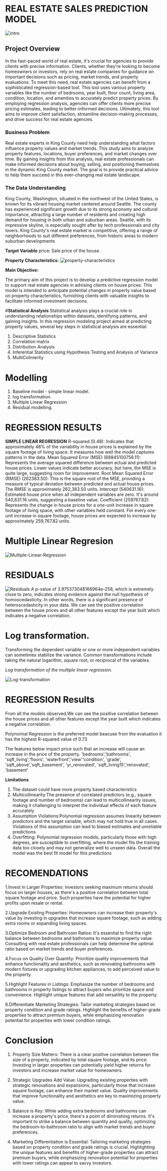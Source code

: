 # REAL ESTATE SALES PREDICTION MODEL
![intro](images/intro.png)

## Project Overview

In the fast-paced world of real estate, it's crucial for agencies to provide clients with precise information. Clients, whether they're looking to become homeowners or investors, rely on real estate companies for guidance on important decisions such as pricing, market trends, and property evaluations. To meet this need, real estate agencies can benefit from a sophisticated regression-based tool. This tool uses various property variables like the number of bedrooms, year built, floor count, living area, condition, location, and amenities to accurately predict property prices. By employing regression analysis, agencies can offer clients more precise pricing estimates, leading to better-informed decisions. Ultimately, this tool aims to improve client satisfaction, streamline decision-making processes, and drive success for real estate agencies.

### Business Problem

Real estate experts in King County need help understanding what factors influence property values and market trends. This study aims to analyze property features, locations, buyer preferences, and market changes over time. By gaining insights from this analysis, real estate professionals can make informed decisions about buying, selling, and positioning themselves in the dynamic King County market. The goal is to provide practical advice to help them succeed in this ever-changing real estate landscape.

### The Data Understanding

King County, Washington, situated in the northwest of the United States, is known for its vibrant housing market centered around Seattle. The county has experienced significant growth due to its strong economy and cultural importance, attracting a large number of residents and creating high demand for housing in both urban and suburban areas. Seattle, with its impressive skyline, is especially sought after by tech professionals and city lovers. King County's real estate market is competitive, offering a range of neighborhoods to suit different preferences, from historic areas to modern suburban developments

**Target Variable**
price: Sale price of the house .

**Property Characteristics:**
![property-characteristics](images/property-characteristics.png)


**Main Objective:**

The primary aim of this project is to develop a predictive regression model to support real estate agencies in advising clients on house prices. This model is intended to anticipate potential changes in property value based on property characteristics, furnishing clients with valuable insights to facilitate informed investment decisions.


#**Statistical Analysis**
Statistical analysis plays a crucial role in understanding relationships within datasets, identifying patterns, and gaining insights. In this regression modeling project aimed at predicting property values, several key steps in statistical analysis are essential:

1. Descriptive Statistics
2. Correlation matrix
3. Distribution Analysis
4. Inferential Statistics using Hypothesis Testing and Analysis of Variance
5. MultiColinierity

# **Modelling**

1. Baseline model - simple linear model.
2. log transformation. 
3. Multiple Linear Regression
4. Residual modelling.

# **REGRESSION RESULTS**

**SIMPLE LINEAR REGRESSION** 
R-squared (0.48): Indicates that approximately 48% of the variability in house prices is explained by the square footage of living space. It measures how well the model captures patterns in the data.
Mean Squared Error (MSE) (68845100756.11): Represents the average squared difference between actual and predicted house prices. Lower values indicate better accuracy, but here, the MSE is quite large, suggesting room for improvement.
Root Mean Squared Error (RMSE) (262383.50): This is the square root of the MSE, providing a measure of typical deviation between predicted and actual house prices. The RMSE is approximately 262,383.50 units.
Intercept (540631.16): Estimated house price when all independent variables are zero. It's around 540,631.16 units, suggesting a baseline value.
Coefficient (259767.82): Represents the change in house prices for a one-unit increase in square footage of living space, with other variables held constant. For every one-unit increase in square footage, house prices are expected to increase by approximately 259,767.82 units.

# **Multiple Linear Regresion**
![Multiple-Linear-Regression](images/Multiple-Linear-Regression.png)

# **RESIDUALS**
![Residuals](images/Residuals.png)
A p-value of 3.975373048166964e-258, which is extremely close to zero, indicates strong evidence against the null hypothesis of homoscedasticity. In other words, there is a significant presence of heteroscedasticity in your data.
We can see the positive correlation between the house prices and all other features except the year built which indicates a negative correlation.

# **Log transformation**.
Transforming the dependent variable or one or more independent variables can sometimes stabilize the variance. Common transformations include taking the natural logarithm, square root, or reciprocal of the variables.

*Log transformation of the multiple linear regression.*

![Log-transformation](images/Log-transformation.png)


# **REGRESSION Results**

From all the models observed,We can see the positive correlation between the house prices and all other features except the year built which indicates a negative correlation.

Polynomial Regression is the preferred model beacuse from the evaluation it has the highest R-squared value of 0.73

The features below impact price such that an increase will cause an increase in the price of the property. 'bedrooms','bathrooms', 'sqft_living','floors', 'waterfront','view''condition', 'grade', 'sqft_above','sqft_basement', 'yr_renovated', 'sqft_living15','renovated', 'basement'


**Limitations**
1. The dataset could have more property based characteristics
2. Multicollinearity:The presence of correlated predictors (e.g., square footage and number of bedrooms) can lead to multicollinearity issues, making it challenging to interpret the individual effects of each feature accurately
3. Assumption Violations:Polynomial regression assumes linearity between predictors and the target variable, which may not hold true in all cases. Violations of this assumption can lead to biased estimates and unreliable predictions.
4. Overfitting: Polynomial regression models, particularly those with high degrees, are susceptible to overfitting, where the model fits the training data too closely and may not generalize well to unseen data.
Overall the model was the best fit model for this predictions

# **RECOMENDATIONS**

1.Invest in Larger Properties: Investors seeking maximum returns should focus on larger houses, as there's a positive correlation between total square footage and price. Such properties have the potential for higher profits upon resale or rental.


2.Upgrade Existing Properties: Homeowners can increase their property's value by investing in upgrades that increase square footage, such as adding extra rooms or expanding living spaces.


3.Optimize Bedroom and Bathroom Ratios: It's essential to find the right balance between bedrooms and bathrooms to maximize property value. Consulting with real estate professionals can help determine the optimal ratio based on market trends and buyer preferences.


4.Focus on Quality Over Quantity: Prioritize quality improvements that enhance functionality and aesthetics, such as renovating bathrooms with modern fixtures or upgrading kitchen appliances, to add perceived value to the property.


5.Highlight Features in Listings: Emphasize the number of bedrooms and bathrooms in property listings to attract buyers who prioritize space and convenience. Highlight unique features that add versatility to the property.


6.Differentiate Marketing Strategies: Tailor marketing strategies based on property condition and grade ratings. Highlight the benefits of higher-grade properties to attract premium buyers, while emphasizing renovation potential for properties with lower condition ratings.

# **Conclusion**

1. Property Size Matters: There is a clear positive correlation between the size of a property, indicated by total square footage, and its price. Investing in larger properties can potentially yield higher returns for investors and increase market value for homeowners.

2. Strategic Upgrades Add Value: Upgrading existing properties with strategic renovations and expansions, particularly those that increase square footage, can enhance their market value. Quality improvements that improve functionality and aesthetics are key to maximizing property value.

3. Balance is Key: While adding extra bedrooms and bathrooms can increase a property's price, there's a point of diminishing returns. It's important to strike a balance between quantity and quality, optimizing the bedroom-to-bathroom ratio to align with market trends and buyer preferences.

4. Marketing Differentiation is Essential: Tailoring marketing strategies based on property condition and grade ratings is crucial. Highlighting the unique features and benefits of higher-grade properties can attract premium buyers, while emphasizing renovation potential for properties with lower ratings can appeal to savvy investors.

